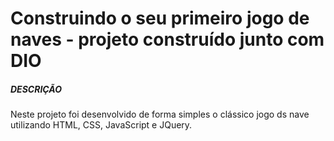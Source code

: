 # Construindo o seu primeiro jogo de naves - projeto construído junto com DIO

<h5>DESCRIÇÃO</h5>
<p> Neste projeto foi desenvolvido de forma simples o clássico jogo ds nave utilizando HTML, CSS, JavaScript e JQuery.</p>



